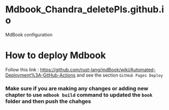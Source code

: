 # Mdbook_Chandra_deletePls.github.io
MdBook configuration

# How to deploy Mdbook 
Follow this link : https://github.com/rust-lang/mdBook/wiki/Automated-Deployment%3A-GitHub-Actions and see the section `GitHub Pages Deploy`

### Make sure if you are making any changes or adding new chapter to use `mdbook build` command to updated the `book` folder and then push the chahges

